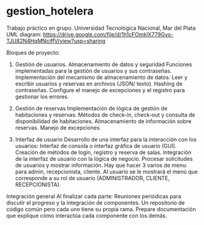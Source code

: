 # gestion_hotelera
Trabajo práctico en grupo.  Universidad Tecnológica Nacional, Mar del Plata
UML diagram: https://drive.google.com/file/d/1h1cFOmklX779Gvo-TJU82N4HqMNciffV/view?usp=sharing

Bloques de proyecto:
1) Gestión de usuarios. Almacenamiento de datos y seguridad
Funciones implementadas para la gestión de usuarios y sus contraseñas.
Implementación del mecanismo de almacenamiento de datos:
Leer y escribir usuarios y reservas en archivos (JSON/ texto).
Hashing de contraseñas. Configure el manejo de excepciones y el registro para gestionar los errores.
   
3) Gestión de reservas
Implementación de lógica de gestión de habitaciones y reservas:
Métodos de check-in, check-out y consulta de disponibilidad de habitaciones.
Almacenamiento de información sobre reservas.
Manejo de excepciones

5) Interfaz de usuario
Desarrollo de una interfaz para la interacción con los usuarios:
Interfaz de consola o interfaz gráfica de usuario (GUI).
Creación de métodos de login, registro y reserva de salas.
Integración de la interfaz de usuario con la lógica de negocio.
Procesar solicitudes de usuarios y mostrar información.
Hay que hacer 3 varios de menu: para admin, recepcionista, cliente. Al usuario se le mostrará el menú que corresponde a su rol de usuario (ADMINISTRADOR, CLIENTE, RECEPCIONISTA). 

Integración general
Al finalizar cada parte:
Reuniones periódicas para discutir el progreso y la integración de componentes.
Un repositorio de código común pero cada uno tiene su propia rama.
Prepare documentación que explique cómo interactúa cada componente con los demás.
